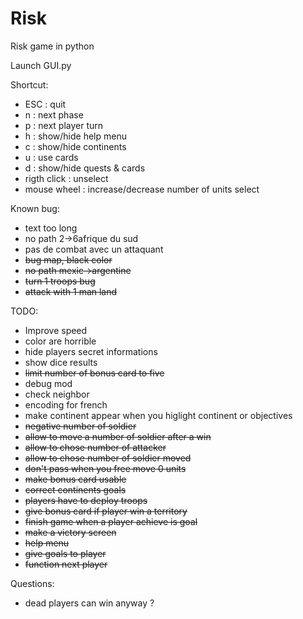 # Risk
Risk game in python

Launch GUI.py

Shortcut:
<ul>
<li>ESC : quit</li>
<li>n : next phase</li>
<li>p : next player turn</li>
<li>h : show/hide help menu</li>
<li>c : show/hide continents</li>
<li>u : use cards</li>
<li>d : show/hide quests & cards</li>
<li>rigth click : unselect</li>
<li>mouse wheel : increase/decrease number of units select</li>
</ul>

Known bug:
<ul>
<li>text too long</li>
<li>no path 2->6afrique du sud</li>
<li>pas de combat avec un attaquant</li>
<li><del>bug map, black color</del></li>
<li><del>no path mexic->argentine</del></li>
<li><del>turn 1 troops bug</del></li>
<li><del>attack with 1 man land</del></li>
</ul>

TODO:
<ul>
<li>Improve speed</li>
<li>color are horrible</li>
<li>hide players secret informations</li>
<li>show dice results</li>
<li><del>limit number of bonus card to five</del></li>
<li>debug mod</li>
<li>check neighbor</li>
<li>encoding for french</li>
<li>make continent appear when you higlight continent or objectives</li>
<li><del>negative number of soldier</del></li>
<li><del>allow to move a number of soldier after a win</del></li>
<li><del>allow to chose number of attacker</del></li>
<li><del>allow to chose number of soldier moved</del></li>
<li><del>don't pass when you free move 0 units</del></li>
<li><del>make bonus card usable</del></li>
<li><del>correct continents goals</del></li>
<li><del>players have to deploy troops</del></li>
<del><li>give bonus card if player win a territory</li></del>
<li><del>finish game when a player achieve is goal</del></li>
<li><del>make a victory screen</del></li>
<li><del>help menu</del></li>
<del><li>give goals to player</li></del>
<li><del>function next player</del></li>
</ul>

Questions:
<ul>
<li>dead players can win anyway ?</li>
</ul>
